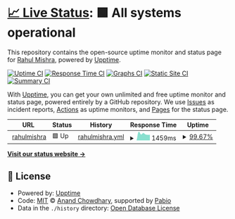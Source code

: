 # [📈 Live Status](https://rahul91.github.io/rahulmishra-health-check): <!--live status--> **🟩 All systems operational**

This repository contains the open-source uptime monitor and status page for [Rahul Mishra](https://rahulmishra.tech/), powered by [Upptime](https://github.com/upptime/upptime).

[![Uptime CI](https://github.com/rahul91/rahulmishra-health-check/workflows/Uptime%20CI/badge.svg)](https://github.com/rahul91/rahulmishra-health-check/actions?query=workflow%3A%22Uptime+CI%22)
[![Response Time CI](https://github.com/rahul91/rahulmishra-health-check/workflows/Response%20Time%20CI/badge.svg)](https://github.com/rahul91/rahulmishra-health-check/actions?query=workflow%3A%22Response+Time+CI%22)
[![Graphs CI](https://github.com/rahul91/rahulmishra-health-check/workflows/Graphs%20CI/badge.svg)](https://github.com/rahul91/rahulmishra-health-check/actions?query=workflow%3A%22Graphs+CI%22)
[![Static Site CI](https://github.com/rahul91/rahulmishra-health-check/workflows/Static%20Site%20CI/badge.svg)](https://github.com/rahul91/rahulmishra-health-check/actions?query=workflow%3A%22Static+Site+CI%22)
[![Summary CI](https://github.com/rahul91/rahulmishra-health-check/workflows/Summary%20CI/badge.svg)](https://github.com/rahul91/rahulmishra-health-check/actions?query=workflow%3A%22Summary+CI%22)

With [Upptime](https://upptime.js.org), you can get your own unlimited and free uptime monitor and status page, powered entirely by a GitHub repository. We use [Issues](https://github.com/rahul91/rahulmishra-health-check/issues) as incident reports, [Actions](https://github.com/rahul91/rahulmishra-health-check/actions) as uptime monitors, and [Pages](https://rahul91.github.io/rahulmishra-health-check) for the status page.

<!--start: status pages-->
<!-- This summary is generated by Upptime (https://github.com/upptime/upptime) -->
<!-- Do not edit this manually, your changes will be overwritten -->
<!-- prettier-ignore -->
| URL | Status | History | Response Time | Uptime |
| --- | ------ | ------- | ------------- | ------ |
| <img alt="" src="https://icons.duckduckgo.com/ip3/rahulmishra.tech.ico" height="13"> [rahulmishra](https://rahulmishra.tech) | 🟩 Up | [rahulmishra.yml](https://github.com/Rahul91/rahulmishra-health-check/commits/HEAD/history/rahulmishra.yml) | <details><summary><img alt="Response time graph" src="./graphs/rahulmishra/response-time-week.png" height="20"> 1459ms</summary><br><a href="https://rahul91.github.io/rahulmishra-health-check/history/rahulmishra"><img alt="Response time 1459" src="https://img.shields.io/endpoint?url=https%3A%2F%2Fraw.githubusercontent.com%2FRahul91%2Frahulmishra-health-check%2FHEAD%2Fapi%2Frahulmishra%2Fresponse-time.json"></a><br><a href="https://rahul91.github.io/rahulmishra-health-check/history/rahulmishra"><img alt="24-hour response time 1246" src="https://img.shields.io/endpoint?url=https%3A%2F%2Fraw.githubusercontent.com%2FRahul91%2Frahulmishra-health-check%2FHEAD%2Fapi%2Frahulmishra%2Fresponse-time-day.json"></a><br><a href="https://rahul91.github.io/rahulmishra-health-check/history/rahulmishra"><img alt="7-day response time 1459" src="https://img.shields.io/endpoint?url=https%3A%2F%2Fraw.githubusercontent.com%2FRahul91%2Frahulmishra-health-check%2FHEAD%2Fapi%2Frahulmishra%2Fresponse-time-week.json"></a><br><a href="https://rahul91.github.io/rahulmishra-health-check/history/rahulmishra"><img alt="30-day response time 1459" src="https://img.shields.io/endpoint?url=https%3A%2F%2Fraw.githubusercontent.com%2FRahul91%2Frahulmishra-health-check%2FHEAD%2Fapi%2Frahulmishra%2Fresponse-time-month.json"></a><br><a href="https://rahul91.github.io/rahulmishra-health-check/history/rahulmishra"><img alt="1-year response time 1459" src="https://img.shields.io/endpoint?url=https%3A%2F%2Fraw.githubusercontent.com%2FRahul91%2Frahulmishra-health-check%2FHEAD%2Fapi%2Frahulmishra%2Fresponse-time-year.json"></a></details> | <details><summary><a href="https://rahul91.github.io/rahulmishra-health-check/history/rahulmishra">99.67%</a></summary><a href="https://rahul91.github.io/rahulmishra-health-check/history/rahulmishra"><img alt="All-time uptime 99.67%" src="https://img.shields.io/endpoint?url=https%3A%2F%2Fraw.githubusercontent.com%2FRahul91%2Frahulmishra-health-check%2FHEAD%2Fapi%2Frahulmishra%2Fuptime.json"></a><br><a href="https://rahul91.github.io/rahulmishra-health-check/history/rahulmishra"><img alt="24-hour uptime 100.00%" src="https://img.shields.io/endpoint?url=https%3A%2F%2Fraw.githubusercontent.com%2FRahul91%2Frahulmishra-health-check%2FHEAD%2Fapi%2Frahulmishra%2Fuptime-day.json"></a><br><a href="https://rahul91.github.io/rahulmishra-health-check/history/rahulmishra"><img alt="7-day uptime 99.67%" src="https://img.shields.io/endpoint?url=https%3A%2F%2Fraw.githubusercontent.com%2FRahul91%2Frahulmishra-health-check%2FHEAD%2Fapi%2Frahulmishra%2Fuptime-week.json"></a><br><a href="https://rahul91.github.io/rahulmishra-health-check/history/rahulmishra"><img alt="30-day uptime 99.67%" src="https://img.shields.io/endpoint?url=https%3A%2F%2Fraw.githubusercontent.com%2FRahul91%2Frahulmishra-health-check%2FHEAD%2Fapi%2Frahulmishra%2Fuptime-month.json"></a><br><a href="https://rahul91.github.io/rahulmishra-health-check/history/rahulmishra"><img alt="1-year uptime 99.67%" src="https://img.shields.io/endpoint?url=https%3A%2F%2Fraw.githubusercontent.com%2FRahul91%2Frahulmishra-health-check%2FHEAD%2Fapi%2Frahulmishra%2Fuptime-year.json"></a></details>

<!--end: status pages-->

[**Visit our status website →**](https://rahul91.github.io/rahulmishra-health-check)

## 📄 License

- Powered by: [Upptime](https://github.com/upptime/upptime)
- Code: [MIT](./LICENSE) © [Anand Chowdhary](https://anandchowdhary.com), supported by [Pabio](https://pabio.com)
- Data in the `./history` directory: [Open Database License](https://opendatacommons.org/licenses/odbl/1-0/)
